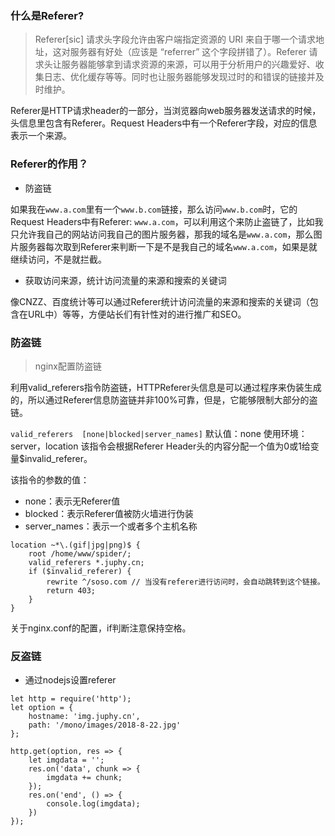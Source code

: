 ### 什么是Referer?
> Referer[sic] 请求头字段允许由客户端指定资源的 URI 来自于哪一个请求地址，这对服务器有好处（应该是 “referrer” 这个字段拼错了）。Referer 请求头让服务器能够拿到请求资源的来源，可以用于分析用户的兴趣爱好、收集日志、优化缓存等等。同时也让服务器能够发现过时的和错误的链接并及时维护。

Referer是HTTP请求header的一部分，当浏览器向web服务器发送请求的时候，头信息里包含有Referer。Request Headers中有一个Referer字段，对应的信息表示一个来源。

### Referer的作用？
- 防盗链

如果我在`www.a.com`里有一个`www.b.com`链接，那么访问`www.b.com`时，它的Request Headers中有Referer: `www.a.com`，可以利用这个来防止盗链了，比如我只允许我自己的网站访问我自己的图片服务器，那我的域名是`www.a.com`，那么图片服务器每次取到Referer来判断一下是不是我自己的域名`www.a.com`，如果是就继续访问，不是就拦截。

- 获取访问来源，统计访问流量的来源和搜索的关键词

像CNZZ、百度统计等可以通过Referer统计访问流量的来源和搜索的关键词（包含在URL中）等等，方便站长们有针性对的进行推广和SEO。

### 防盗链
> nginx配置防盗链

利用valid_referers指令防盗链，HTTPReferer头信息是可以通过程序来伪装生成的，所以通过Referer信息防盗链并非100%可靠，但是，它能够限制大部分的盗链。

`valid_referers  [none|blocked|server_names]`
默认值：none 使用环境：server，location 该指令会根据Referer Header头的内容分配一个值为0或1给变量$invalid_referer。

该指令的参数的值：
- none：表示无Referer值
- blocked：表示Referer值被防火墙进行伪装
- server_names：表示一个或者多个主机名称

```
location ~*\.(gif|jpg|png)$ {
    root /home/www/spider/;
    valid_referers *.juphy.cn;
    if ($invalid_referer) {
        rewrite ^/soso.com // 当没有referer进行访问时，会自动跳转到这个链接。
        return 403;
    }
}
```

关于nginx.conf的配置，if判断注意保持空格。

### 反盗链
- 通过nodejs设置referer
```
let http = require('http');
let option = {
    hostname: 'img.juphy.cn',
    path: '/mono/images/2018-8-22.jpg'
};

http.get(option, res => {
    let imgdata = '';
    res.on('data', chunk => {
        imgdata += chunk;
    });
    res.on('end', () => {
        console.log(imgdata);
    })
});
```



